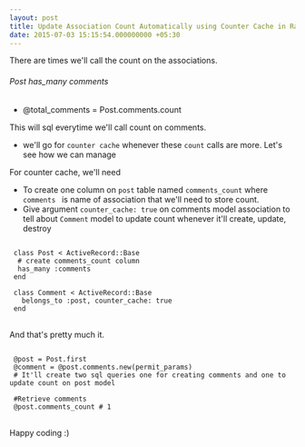 ```yaml
---
layout: post
title: Update Association Count Automatically using Counter Cache in Rails
date: 2015-07-03 15:15:54.000000000 +05:30
---
```

There are times we'll call the count on the associations.

###### Post has_many comments 

* @total_comments = Post.comments.count 

This will sql everytime we'll call count on comments.

* we'll go for <code>counter cache</code> whenever these <code>count</code> calls are more. Let's see how we can manage

For counter cache, we'll need 
 
 * To create one column on <code>post</code> table named <code>comments_count</code> where <code>comments </code> is name of association that we'll need to store count.
 * Give argument <code>counter_cache: true</code> on comments model association to tell about <code>Comment</code> model to update count whenever it'll create, update, destroy

<pre>
<code class='language-ruby'>
 class Post < ActiveRecord::Base
  # create comments_count column
  has_many :comments
 end

 class Comment < ActiveRecord::Base
   belongs_to :post, counter_cache: true
 end
</code>
</pre>

And that's pretty much it.

<pre>
<code class='language-ruby'>
 @post = Post.first
 @comment = @post.comments.new(permit_params)
 # It'll create two sql queries one for creating comments and one to update count on post model
 
 #Retrieve comments
 @post.comments_count # 1
</code>
</pre>



Happy coding :)
